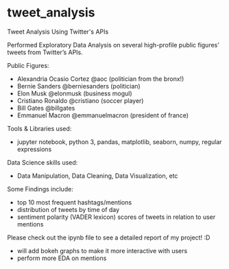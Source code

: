 # tweet_analysis
Tweet Analysis Using Twitter's APIs

Performed Exploratory Data Analysis on several high-profile public figures’ tweets from Twitter’s APIs.  

Public Figures:
- Alexandria Ocasio Cortez @aoc (politician from the bronx!)
- Bernie Sanders @berniesanders (politician)
- Elon Musk @elonmusk (business mogul)
- Cristiano Ronaldo @cristiano (soccer player)
- Bill Gates @billgates 
- Emmanuel Macron @emmanuelmacron (president of france)

Tools & Libraries used:
- jupyter notebook, python 3, pandas, matplotlib, seaborn, numpy, regular expressions

Data Science skills used:
- Data Manipulation, Data Cleaning, Data Visualization, etc

Some Findings include: 
- top 10 most frequent hashtags/mentions
- distribution of tweets by time of day
- sentiment polarity (VADER lexicon) scores of tweets in relation to user mentions

Please check out the ipynb file to see a detailed report of my project! :D

- will add bokeh graphs to make it more interactive with users
- perform more EDA on mentions
